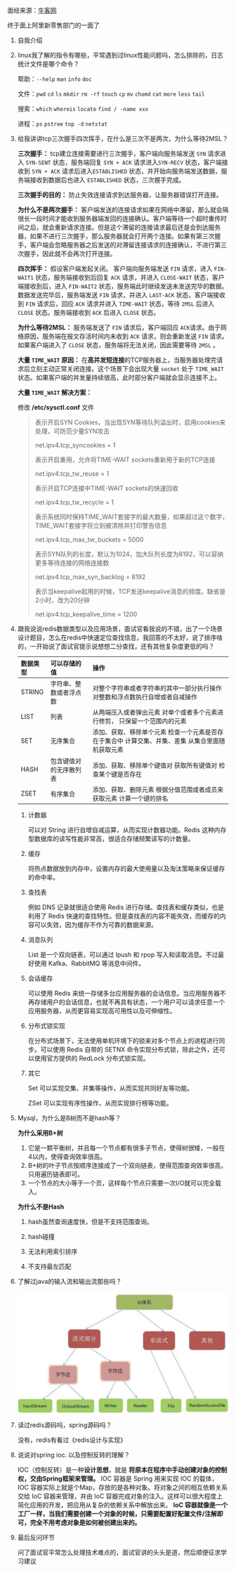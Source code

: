 面经来源：[牛客网](https://www.nowcoder.com/discuss/234601?type=2&order=0&pos=8&page=1)

终于面上阿里新零售部门的一面了

1.  自我介绍

2.  linux我了解的指令有哪些，平常遇到过linux性能问题吗，怎么排除的，日志统计文件是哪个命令？

    帮助：`--help` `man` `info` `doc`

    文件：`pwd` `cd` `ls` `mkdir` `rm -rf` `touch` `cp` `mv` `chomd` `cat` `more` `less` `tail`

    搜索：`which` `whereis` `locate` `find / -name xxx` 

    进程：`ps` `pstree` `top -d` `netstat`

    

3.  给我讲讲tcp三次握手四次挥手，在什么是三次不是两次，为什么等待2MSL？

    **三次握手：** tcp建立连接需要进行三次握手，客户端向服务端发送 `SYN` 请求进入 `SYN-SENT` 状态，服务端回复 `SYN + ACK` 请求进入`SYN-RECV` 状态，客户端接收到 `SYN + ACK` 请求后进入`ESTABLISHED` 状态，并开始向服务端发送数据，服务端接收到数据后也进入 `ESTABLISHED` 状态，三次握手完成。

    **三次握手的目的：** 防止失效连接请求到达服务器，让服务器错误打开连接。

    **为什么不是两次握手：** 客户端发送的连接请求如果在网络中滞留，那么就会隔很长一段时间才能收到服务器端发回的连接确认。客户端等待一个超时重传时间之后，就会重新请求连接。但是这个滞留的连接请求最后还是会到达服务器，如果不进行三次握手，那么服务器就会打开两个连接。如果有第三次握手，客户端会忽略服务器之后发送的对滞留连接请求的连接确认，不进行第三次握手，因此就不会再次打开连接。

    **四次挥手：** 假设客户端发起关闭。 客户端向服务端发送 `FIN` 请求，进入 `FIN-WAIT1` 状态，服务端接收到后回复 `ACK` 请求，并进入 `CLOSE-WAIT` 状态，客户端接收到后，进入 `FIN-WAIT2` 状态，服务端此时继续发送未发送完毕的数据。数据发送完毕后，服务端发送 `FIN` 请求，并进入 `LAST-ACK` 状态，客户端接收到 `FIN` 请求后，回应 `ACK` 请求并进入 `TIME-WAIT` 状态，等待 `2MSL` 后进入 `CLOSE` 状态。服务端接收到 `ACK` 后进入 `CLOSE` 状态。

    **为什么等待2MSL：** 服务端发送了 `FIN` 请求后，客户端回应 `ACK`请求。由于网络原因，服务端在报文存活时间内未收到 `ACK` 请求，则会重新发送 `FIN` 请求。如果客户端进入了 `CLOSE` 状态，服务端将无法关闭，因此需要等待 `2MSL` 。

    **大量 `TIME_WAIT` 原因：** 在**高并发短连接**的TCP服务器上，当服务器处理完请求后立刻主动正常关闭连接。这个场景下会出现大量 `socket` 处于 `TIME_WAIT` 状态。如果客户端的并发量持续很高，此时部分客户端就会显示连接不上。

    **大量 `TIME_WAIT` 解决方案：** 

    修改 **/etc/sysctl.conf** 文件

    >   表示开启SYN Cookies，当出现SYN等待队列溢出时，启用cookies来处理，可防范少量SYN攻击
    >
    >   net.ipv4.tcp_syncookies = 1
    >
    >   表示开启重用，允许将TIME-WAIT sockets重新用于新的TCP连接
    >
    >   net.ipv4.tcp_tw_reuse = 1
    >
    >   表示开启TCP连接中TIME-WAIT sockets的快速回收
    >
    >   net.ipv4.tcp_tw_recycle = 1
    >
    >   表示系统同时保持TIME_WAIT套接字的最大数量，如果超过这个数字，TIME_WAIT套接字将立刻被清除并打印警告信息
    >
    >   net.ipv4.tcp_max_tw_buckets = 5000
    >
    >   表示SYN队列的长度，默认为1024，加大队列长度为8192，可以容纳更多等待连接的网络连接数
    >
    >   net.ipv4.tcp_max_syn_backlog = 8192
    >
    >   表示当keepalive起用的时候，TCP发送keepalive消息的频度。缺省是2小时，改为20分钟
    >
    >   net.ipv4.tcp_keepalive_time = 1200

    

4.  跟我说说redis数据类型以及应用场景，面试官看我说的不错，出了一个场景设计题目，怎么在redis中快速定位查找信息，我回答的不太好，说了排序啥的，一开始说了面试官提示说想想二分查找，还有其他复杂度更低的吗？

    | 数据类型 | 可以存储的值           | 操作                                                         |
    | -------- | ---------------------- | ------------------------------------------------------------ |
    | STRING   | 字符串、整数或者浮点数 | 对整个字符串或者字符串的其中一部分执行操作 对整数和浮点数执行自增或者自减操作 |
    | LIST     | 列表                   | 从两端压入或者弹出元素  对单个或者多个元素进行修剪， 只保留一个范围内的元素 |
    | SET      | 无序集合               | 添加、获取、移除单个元素 检查一个元素是否存在于集合中 计算交集、并集、差集 从集合里面随机获取元素 |
    | HASH     | 包含键值对的无序散列表 | 添加、获取、移除单个键值对 获取所有键值对 检查某个键是否存在 |
    | ZSET     | 有序集合               | 添加、获取、删除元素 根据分值范围或者成员来获取元素 计算一个键的排名 |

    1.  计数器

        可以对 String 进行自增自减运算，从而实现计数器功能。Redis 这种内存型数据库的读写性能非常高，很适合存储频繁读写的计数量。

    2.  缓存

        将热点数据放到内存中，设置内存的最大使用量以及淘汰策略来保证缓存的命中率。

    3.  查找表

        例如 DNS 记录就很适合使用 Redis 进行存储。查找表和缓存类似，也是利用了 Redis 快速的查找特性。但是查找表的内容不能失效，而缓存的内容可以失效，因为缓存不作为可靠的数据来源。

    4.  消息队列

        List 是一个双向链表，可以通过 lpush 和 rpop 写入和读取消息。不过最好使用 Kafka、RabbitMQ 等消息中间件。

    5.  会话缓存

        可以使用 Redis 来统一存储多台应用服务器的会话信息。当应用服务器不再存储用户的会话信息，也就不再具有状态，一个用户可以请求任意一个应用服务器，从而更容易实现高可用性以及可伸缩性。

    6.  分布式锁实现

        在分布式场景下，无法使用单机环境下的锁来对多个节点上的进程进行同步。可以使用 Redis 自带的 SETNX 命令实现分布式锁，除此之外，还可以使用官方提供的 RedLock 分布式锁实现。

    7.  其它

        Set 可以实现交集、并集等操作，从而实现共同好友等功能。

        ZSet 可以实现有序性操作，从而实现排行榜等功能。

        

5.  Mysql，为什么是B树而不是hash等？

    **为什么采用B+树**

    1.  它是一颗平衡树，并且每一个节点都有很多子节点，使得树很矮，一般在4以内，使得查询效率很高。
    2.  B+树的叶子节点按顺序连接成了一个双向链表，使得范围查询效率很高，只用遍历链表即可。
    3.  一个节点的大小等于一个页，这样每个节点只需要一次I/O就可以完全载入。

    **为什么不是Hash**

    1.  hash虽然查询速度快，但是不支持范围查询。

    2.  hash碰撞

    3.  无法利用索引排序

    4.  不支持最左匹配

        

6.  了解过java的输入流和输出流那些吗？

    ![image-20190827193159404](assets/image-20190827193159404.png)

7.  读过redis源码吗，spring源码吗？

    没有，redis有看过《redis设计与实现》

    

8.  说说对spring ioc. 以及控制反转的理解？

    IOC（控制反转）是一种**设计思想**，就是 **将原本在程序中手动创建对象的控制权，交由Spring框架来管理。** IOC 容器是 Spring 用来实现 IOC 的载体， IOC 容器实际上就是个Map，存放的是各种对象。将对象之间的相互依赖关系交给 IoC 容器来管理，并由 IoC 容器完成对象的注入。这样可以很大程度上简化应用的开发，把应用从复杂的依赖关系中解放出来。 **IoC 容器就像是一个工厂一样，当我们需要创建一个对象的时候，只需要配置好配置文件/注解即可，完全不用考虑对象是如何被创建出来的。** 

    

9.  最后反问环节

    问了面试官平常怎么处理技术难点的，面试官讲的头头是道，然后顺便征求学习建议


